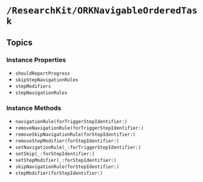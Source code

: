 # ``/ResearchKit/ORKNavigableOrderedTask``

<!-- The content below this line is auto-generated and is redundant. You should either incorporate it into your content above this line or delete it. -->

## Topics

### Instance Properties

- ``shouldReportProgress``
- ``skipStepNavigationRules``
- ``stepModifiers``
- ``stepNavigationRules``

### Instance Methods

- ``navigationRule(forTriggerStepIdentifier:)``
- ``removeNavigationRule(forTriggerStepIdentifier:)``
- ``removeSkipNavigationRule(forStepIdentifier:)``
- ``removeStepModifier(forStepIdentifier:)``
- ``setNavigationRule(_:forTriggerStepIdentifier:)``
- ``setSkip(_:forStepIdentifier:)``
- ``setStepModifier(_:forStepIdentifier:)``
- ``skipNavigationRule(forStepIdentifier:)``
- ``stepModifier(forStepIdentifier:)``